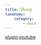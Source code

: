 ```yaml
---
title: Übung
taxonomy:
    category:
        - docs
---
```


[plugin:youtube](https://youtu.be/HHDmcOtN33s)